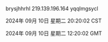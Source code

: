 brysjhhrhl 219.139.196.164 yqqlmgsycl

2024年 09月 10日 星期二 20:20:02 CST

2024年 09月 10日 星期二 12:20:02 GMT
